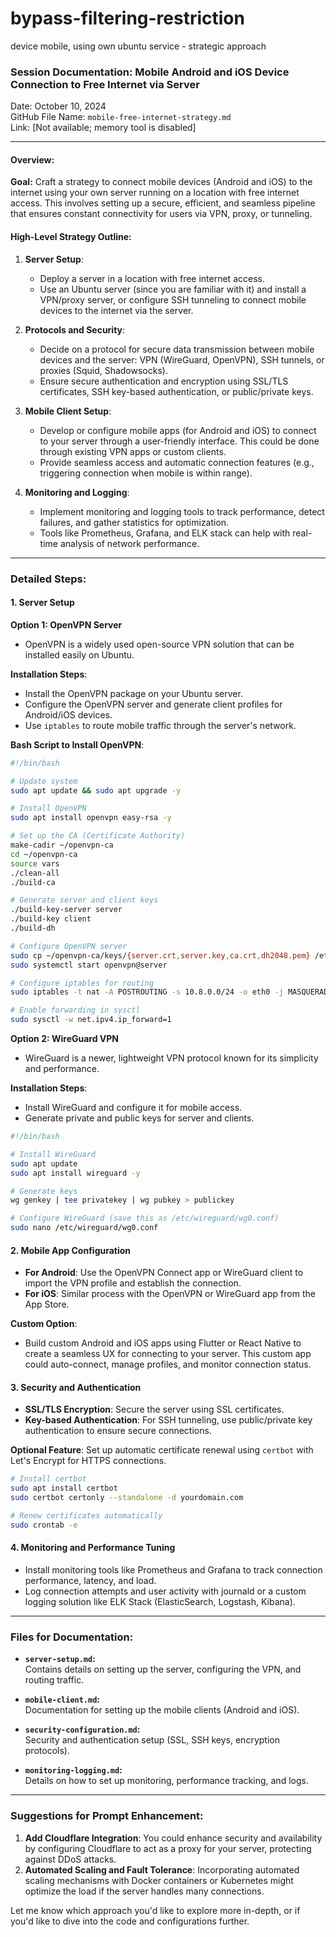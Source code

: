 # bypass-filtering-restriction
device mobile, using own ubuntu service - strategic approach 

### Session Documentation: Mobile Android and iOS Device Connection to Free Internet via Server  
Date: October 10, 2024  
GitHub File Name: `mobile-free-internet-strategy.md`  
Link: [Not available; memory tool is disabled]

---

#### Overview:
**Goal:** Craft a strategy to connect mobile devices (Android and iOS) to the internet using your own server running on a location with free internet access. This involves setting up a secure, efficient, and seamless pipeline that ensures constant connectivity for users via VPN, proxy, or tunneling. 

#### High-Level Strategy Outline:
1. **Server Setup**:
   - Deploy a server in a location with free internet access.
   - Use an Ubuntu server (since you are familiar with it) and install a VPN/proxy server, or configure SSH tunneling to connect mobile devices to the internet via the server.

2. **Protocols and Security**:
   - Decide on a protocol for secure data transmission between mobile devices and the server: VPN (WireGuard, OpenVPN), SSH tunnels, or proxies (Squid, Shadowsocks).
   - Ensure secure authentication and encryption using SSL/TLS certificates, SSH key-based authentication, or public/private keys.

3. **Mobile Client Setup**:
   - Develop or configure mobile apps (for Android and iOS) to connect to your server through a user-friendly interface. This could be done through existing VPN apps or custom clients.
   - Provide seamless access and automatic connection features (e.g., triggering connection when mobile is within range).

4. **Monitoring and Logging**:
   - Implement monitoring and logging tools to track performance, detect failures, and gather statistics for optimization.
   - Tools like Prometheus, Grafana, and ELK stack can help with real-time analysis of network performance.

---

### Detailed Steps:

#### 1. **Server Setup**

**Option 1: OpenVPN Server**
- OpenVPN is a widely used open-source VPN solution that can be installed easily on Ubuntu.

**Installation Steps**:
- Install the OpenVPN package on your Ubuntu server.
- Configure the OpenVPN server and generate client profiles for Android/iOS devices.
- Use `iptables` to route mobile traffic through the server's network.

**Bash Script to Install OpenVPN**:
```bash
#!/bin/bash

# Update system
sudo apt update && sudo apt upgrade -y

# Install OpenVPN
sudo apt install openvpn easy-rsa -y

# Set up the CA (Certificate Authority)
make-cadir ~/openvpn-ca
cd ~/openvpn-ca
source vars
./clean-all
./build-ca

# Generate server and client keys
./build-key-server server
./build-key client
./build-dh

# Configure OpenVPN server
sudo cp ~/openvpn-ca/keys/{server.crt,server.key,ca.crt,dh2048.pem} /etc/openvpn
sudo systemctl start openvpn@server

# Configure iptables for routing
sudo iptables -t nat -A POSTROUTING -s 10.8.0.0/24 -o eth0 -j MASQUERADE

# Enable forwarding in sysctl
sudo sysctl -w net.ipv4.ip_forward=1
```

**Option 2: WireGuard VPN**
- WireGuard is a newer, lightweight VPN protocol known for its simplicity and performance.

**Installation Steps**:
- Install WireGuard and configure it for mobile access.
- Generate private and public keys for server and clients.

```bash
#!/bin/bash

# Install WireGuard
sudo apt update
sudo apt install wireguard -y

# Generate keys
wg genkey | tee privatekey | wg pubkey > publickey

# Configure WireGuard (save this as /etc/wireguard/wg0.conf)
sudo nano /etc/wireguard/wg0.conf
```

#### 2. **Mobile App Configuration**
   
- **For Android**: Use the OpenVPN Connect app or WireGuard client to import the VPN profile and establish the connection.
- **For iOS**: Similar process with the OpenVPN or WireGuard app from the App Store.

**Custom Option**:
- Build custom Android and iOS apps using Flutter or React Native to create a seamless UX for connecting to your server. This custom app could auto-connect, manage profiles, and monitor connection status.

#### 3. **Security and Authentication**

- **SSL/TLS Encryption**: Secure the server using SSL certificates.
- **Key-based Authentication**: For SSH tunneling, use public/private key authentication to ensure secure connections.

**Optional Feature**: Set up automatic certificate renewal using `certbot` with Let's Encrypt for HTTPS connections.

```bash
# Install certbot
sudo apt install certbot
sudo certbot certonly --standalone -d yourdomain.com

# Renew certificates automatically
sudo crontab -e
```

#### 4. **Monitoring and Performance Tuning**

- Install monitoring tools like Prometheus and Grafana to track connection performance, latency, and load.
- Log connection attempts and user activity with journald or a custom logging solution like ELK Stack (ElasticSearch, Logstash, Kibana).

---

### Files for Documentation:

- **`server-setup.md`:**  
  Contains details on setting up the server, configuring the VPN, and routing traffic.

- **`mobile-client.md`:**  
  Documentation for setting up the mobile clients (Android and iOS).

- **`security-configuration.md`:**  
  Security and authentication setup (SSL, SSH keys, encryption protocols).

- **`monitoring-logging.md`:**  
  Details on how to set up monitoring, performance tracking, and logs.

---

### Suggestions for Prompt Enhancement:

1. **Add Cloudflare Integration**: You could enhance security and availability by configuring Cloudflare to act as a proxy for your server, protecting against DDoS attacks.
2. **Automated Scaling and Fault Tolerance**: Incorporating automated scaling mechanisms with Docker containers or Kubernetes might optimize the load if the server handles many connections.

Let me know which approach you'd like to explore more in-depth, or if you'd like to dive into the code and configurations further.

